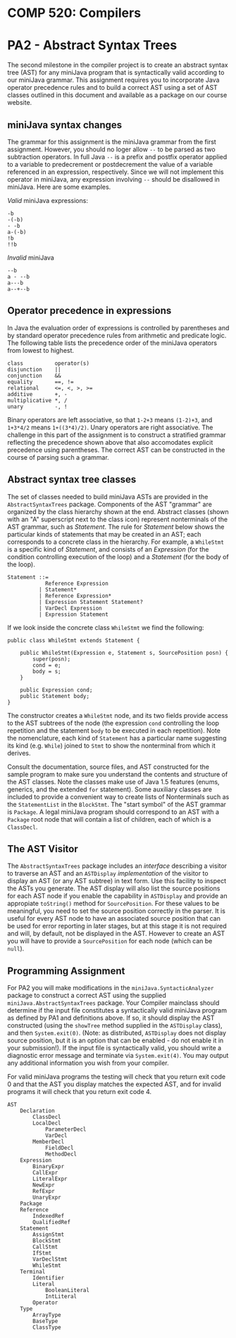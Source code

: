 COMP 520: Compilers
===================
PA2 - Abstract Syntax Trees
===========================

The second milestone in the compiler project is to create an abstract syntax 
tree (AST) for any miniJava program that is syntactically valid according to 
our miniJava grammar. This assignment requires you to incorporate Java 
operator precedence rules and to build a correct AST using a set of AST 
classes outlined in this document and available as a package on our course 
website.

miniJava syntax changes
-----------------------

The grammar for this assignment is the miniJava grammar from the first 
assignment. However, you should no loger allow `--` to be parsed as two 
subtraction operators. In full Java `--` is a prefix and postfix operator 
applied to a variable to predecrement or postdecrement the value of a 
variable referenced in an expression, respectively. Since we will not 
implement this operator in miniJava, any expression involving `--` should 
be disallowed in miniJava. Here are some examples.

*Valid* miniJava expressions:

    -b    
    -(-b)    
    - -b     
    a-(-b)
    !b 
    !!b

*Invalid* miniJava

    --b 
    a - --b
    a---b
    a--+--b

Operator precedence in expressions
----------------------------------

In Java the evaluation order of expressions is controlled by parentheses and 
by standard operator precedence rules from arithmetic and predicate logic. The 
following table lists the precedence order of the miniJava operators from 
lowest to highest.

    class          operator(s)
    disjunction    ||
    conjunction    &&
    equality       ==, !=
    relational     <=, <, >, >=
    additive       +, -
    multiplicative *, /
    unary          -, !

Binary operators are left associative, so that `1-2+3` means `(1-2)+3`, and 
`1+3*4/2` means `1+((3*4)/2)`. Unary operators are right associative. The 
challenge in this part of the assignment is to construct a stratified grammar 
reflecting the precedence shown above that also accomodates explicit 
precedence using parentheses. The correct AST can be constructed in the 
course of parsing such a grammar.

Abstract syntax tree classes
----------------------------

The set of classes needed to build miniJava ASTs are provided in the 
`AbstractSyntaxTrees` package. Components of the AST "grammar" are organized 
by the class hierarchy shown at the end. Abstract classes (shown with an "A" 
superscript next to the class icon) represent nonterminals of the AST grammar, 
such as *Statement*. The rule for *Statement* below shows the particular kinds 
of statements that may be created in an AST; each corresponds to a concrete 
class in the hierarchy. For example, a `WhileStmt` is a specific kind of 
*Statement*, and consists of an *Expression* (for the condition controlling 
execution of the loop) and a *Statement* (for the body of the loop).

    Statement ::=
                Reference Expression
              | Statement*
              | Reference Expression*
              | Expression Statement Statement?
              | VarDecl Expression
              | Expression Statement

If we look inside the concrete class `WhileStmt` we find the following:

    public class WhileStmt extends Statement {

        public WhileStmt(Expression e, Statement s, SourcePosition posn) {
            super(posn);
            cond = e;
            body = s;
        }

        public Expression cond;
        public Statement body;
    }

The constructor creates a `WhileStmt` node, and its two fields provide access 
to the AST subtrees of the node (the expression `cond` controlling the loop 
repetition and the statement `body` to be executed in each repetition). Note 
the nomenclature, each kind of `Statement` has a particular name suggesting 
its kind (e.g. `While`) joined to `Stmt` to show the nonterminal from which it 
derives.

Consult the documentation, source files, and AST constructed for the sample 
program to make sure you understand the contents and structure of the AST 
classes. Note the classes make use of Java 1.5 features (enums, generics, and 
the extended `for` statement). Some auxiliary classes are included to provide 
a convenient way to create lists of Nonterminals such as the `StatementList` 
in the `BlockStmt`. The "start symbol" of the AST grammar is `Package`. A 
legal miniJava program should correspond to an AST with a `Package` root node 
that will contain a list of children, each of which is a `ClassDecl`.

The AST Visitor
---------------

The `AbstractSyntaxTrees` package includes an *interface* describing a visitor
to traverse an AST and an `ASTDisplay` *implementation* of the visitor to 
display an AST (or any AST subtree) in text form. Use this facility to inspect 
the ASTs you generate. The AST display will also list the source positions for 
each AST node if you enable the capability in `ASTDisplay` and provide an 
appropiate `toString()` method for `SourcePosition`. For these values to be 
meaningful, you need to set the source position correctly in the parser. It is 
useful for every AST node to have an associated source position that can be 
used for error reporting in later stages, but at this stage it is not required 
and will, by default, not be displayed in the AST. However to create an AST 
you will have to provide a `SourcePosition` for each node (which can be 
`null`).

Programming Assignment
----------------------

For PA2 you will make modifications in the `miniJava.SyntacticAnalyzer` 
package to construct a correct AST using the supplied 
`miniJava.AbstractSyntaxTrees` package. Your Compiler mainclass should 
determine if the input file constitutes a syntactically valid miniJava program 
as defined by PA1 and definitions above. If so, it should display the AST 
constructed (using the `showTree` method supplied in the `ASTDisplay` class), 
and then `System.exit(0)`. (Note: as distributed, `ASTDisplay` does not 
display source position, but it is an option that can be enabled - do not 
enable it in your submission!). If the input file is syntactically valid, you 
should write a diagnostic error message and terminate via `System.exit(4)`. 
You may output any additional information you wish from your compiler.

For valid miniJava programs the testing will check that you return exit code 0 
and that the AST you display matches the expected AST, and for invalid 
programs it will check that you return exit code 4.

    AST
        Declaration
            ClassDecl
            LocalDecl
                ParameterDecl
                VarDecl
            MemberDecl
                FieldDecl
                MethodDecl
        Expression
            BinaryExpr
            CallExpr
            LiteralExpr
            NewExpr
            RefExpr
            UnaryExpr
        Package
        Reference
            IndexedRef
            QualifiedRef
        Statement
            AssignStmt
            BlockStmt
            CallStmt
            IfStmt
            VarDeclStmt
            WhileStmt
        Terminal
            Identifier
            Literal
                BooleanLiteral
                IntLiteral
            Operator
        Type
            ArrayType
            BaseType
            ClassType
